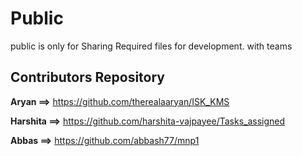 # Public
 public is only for Sharing Required files for development. with teams

## Contributors Repository

**Aryan ==>**  https://github.com/therealaaryan/ISK_KMS


**Harshita ==>**  https://github.com/harshita-vajpayee/Tasks_assigned



**Abbas ==>**  https://github.com/abbash77/mnp1


